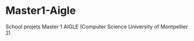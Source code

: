 Master1-Aigle
=============

School projets Master 1 AIGLE (Computer Science University of Montpellier 2)
